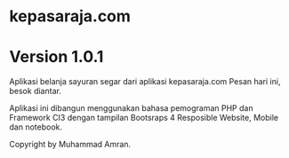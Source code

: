 # kepasaraja.com
# Version 1.0.1

Aplikasi belanja sayuran segar dari aplikasi kepasaraja.com
Pesan hari ini, besok diantar.

Aplikasi ini dibangun menggunakan bahasa pemograman PHP dan Framework CI3 dengan tampilan Bootsraps 4 Resposible Website, Mobile dan notebook.

Copyright by Muhammad Amran.
